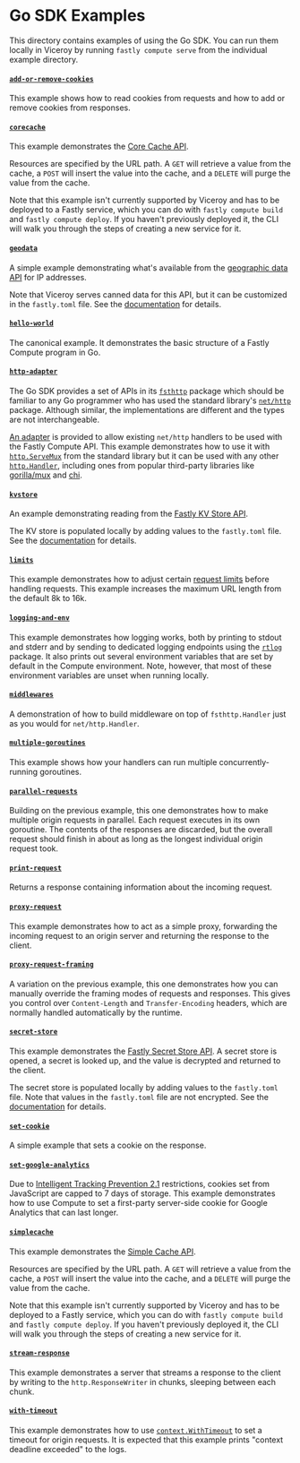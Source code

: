 # Go SDK Examples

This directory contains examples of using the Go SDK.
You can run them locally in Viceroy by running `fastly compute serve` from the individual example directory.

#### [`add-or-remove-cookies`](./add-or-remove-cookies)

This example shows how to read cookies from requests and how to add or remove cookies from responses.

#### [`corecache`](./corecache)

This example demonstrates the [Core Cache API](https://pkg.go.dev/github.com/fastly/compute-sdk-go/cache/core).

Resources are specified by the URL path.  A `GET` will retrieve a value from the cache, a `POST` will insert the value into the cache, and a `DELETE` will purge the value from the cache.

Note that this example isn't currently supported by Viceroy and has to be deployed to a Fastly service, which you can do with `fastly compute build` and `fastly compute deploy`.
If you haven't previously deployed it, the CLI will walk you through the steps of creating a new service for it.

#### [`geodata`](./geodata)

A simple example demonstrating what's available from the [geographic data API](https://pkg.go.dev/github.com/fastly/compute-sdk-go/geo) for IP addresses.

Note that Viceroy serves canned data for this API, but it can be customized in the `fastly.toml` file.
See the [documentation](https://developer.fastly.com/reference/compute/fastly-toml/#geolocation) for details.

#### [`hello-world`](./hello-world)

The canonical example.  It demonstrates the basic structure of a Fastly Compute program in Go.

#### [`http-adapter`](./http-adapter)

The Go SDK provides a set of APIs in its [`fsthttp`](https://pkg.go.dev/github.com/fastly/compute-sdk-go/fsthttp) package which should be familiar to any Go programmer who has used the standard library's [`net/http`](https://pkg.go.dev/net/http) package.
Although similar, the implementations are different and the types are not interchangeable.

[An adapter](https://pkg.go.dev/github.com/fastly/compute-sdk-go/fsthttp#Adapt) is provided to allow existing `net/http` handlers to be used with the Fastly Compute API.
This example demonstrates how to use it with [`http.ServeMux`](https://pkg.go.dev/net/http#ServeMux) from the standard library but it can be used with any other [`http.Handler`](https://pkg.go.dev/net/http#Handler), including ones from popular third-party libraries like [gorilla/mux](https://github.com/gorilla/mux) and [chi](https://github.com/go-chi/chi).

#### [`kvstore`](./kvstore)

An example demonstrating reading from the [Fastly KV Store API](https://pkg.go.dev/github.com/fastly/compute-sdk-go/kvstore).

The KV store is populated locally by adding values to the `fastly.toml` file.
See the [documentation](https://developer.fastly.com/reference/compute/fastly-toml/#kv-and-secret-stores) for details.

#### [`limits`](./limits)

This example demonstrates how to adjust certain [request limits](https://pkg.go.dev/github.com/fastly/compute-sdk-go/fsthttp#Limits) before handling requests.  This example increases the maximum URL length from the default 8k to 16k.

#### [`logging-and-env`](./logging-and-env)

This example demonstrates how logging works, both by printing to stdout and stderr and by sending to dedicated logging endpoints using the [`rtlog`](https://pkg.go.dev/github.com/fastly/compute-sdk-go/rtlog) package.
It also prints out several environment variables that are set by default in the Compute environment.
Note, however, that most of these environment variables are unset when running locally.

#### [`middlewares`](./middlewares)

A demonstration of how to build middleware on top of `fsthttp.Handler` just as you would for `net/http.Handler`.

#### [`multiple-goroutines`](./multiple-goroutines)

This example shows how your handlers can run multiple concurrently-running goroutines.

#### [`parallel-requests`](./parallel-requests)

Building on the previous example, this one demonstrates how to make multiple origin requests in parallel.
Each request executes in its own goroutine.
The contents of the responses are discarded, but the overall request should finish in about as long as the longest individual origin request took.

#### [`print-request`](./print-request)

Returns a response containing information about the incoming request.

#### [`proxy-request`](./proxy-request)

This example demonstrates how to act as a simple proxy, forwarding the incoming request to an origin server and returning the response to the client.

#### [`proxy-request-framing`](./proxy-request-framing)

A variation on the previous example, this one demonstrates how you can manually override the framing modes of requests and responses.
This gives you control over `Content-Length` and `Transfer-Encoding` headers, which are normally handled automatically by the runtime.

#### [`secret-store`](./secret-store)

This example demonstrates the [Fastly Secret Store API](https://pkg.go.dev/github.com/fastly/compute-sdk-go/secretstore).
A secret store is opened, a secret is looked up, and the value is decrypted and returned to the client.

The secret store is populated locally by adding values to the `fastly.toml` file.
Note that values in the `fastly.toml` file are not encrypted.
See the [documentation](https://developer.fastly.com/reference/compute/fastly-toml/#kv-and-secret-stores) for details.

#### [`set-cookie`](./set-cookie)

A simple example that sets a cookie on the response.

#### [`set-google-analytics`](./set-google-analytics)

Due to [Intelligent Tracking Prevention 2.1](https://webkit.org/blog/8613/intelligent-tracking-prevention-2-1/) restrictions, cookies set from JavaScript are capped to 7 days of storage.
This example demonstrates how to use Compute to set a first-party server-side cookie for Google Analytics that can last longer.

#### [`simplecache`](./simplecache)

This example demonstrates the [Simple Cache API](https://pkg.go.dev/github.com/fastly/compute-sdk-go/cache/simple).

Resources are specified by the URL path.  A `GET` will retrieve a value from the cache, a `POST` will insert the value into the cache, and a `DELETE` will purge the value from the cache.

Note that this example isn't currently supported by Viceroy and has to be deployed to a Fastly service, which you can do with `fastly compute build` and `fastly compute deploy`.
If you haven't previously deployed it, the CLI will walk you through the steps of creating a new service for it.

#### [`stream-response`](./stream-response)

This example demonstrates a server that streams a response to the client by writing to the `http.ResponseWriter` in chunks, sleeping between each chunk.

#### [`with-timeout`](./with-timeout)

This example demonstrates how to use [`context.WithTimeout`](https://pkg.go.dev/context#WithTimeout) to set a timeout for origin requests.
It is expected that this example prints "context deadline exceeded" to the logs.
